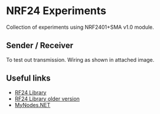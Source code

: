 # NRF24 Experiments

Collection of experiments using NRF2401+SMA v1.0 module.

## Sender / Receiver

To test out transmission. Wiring as shown in attached image.

## Useful links

* [RF24 Library](https://github.com/TMRh20/RF24)
* [RF24 Library older version](https://github.com/maniacbug/RF24)
* [MyNodes.NET](https://github.com/derwish-pro/MyNodes.NET)
